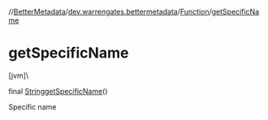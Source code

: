 //[BetterMetadata](../../../index.md)/[dev.warrengates.bettermetadata](../index.md)/[Function](index.md)/[getSpecificName](get-specific-name.md)

# getSpecificName

[jvm]\

final [String](https://docs.oracle.com/javase/8/docs/api/java/lang/String.html)[getSpecificName](get-specific-name.md)()

Specific name
